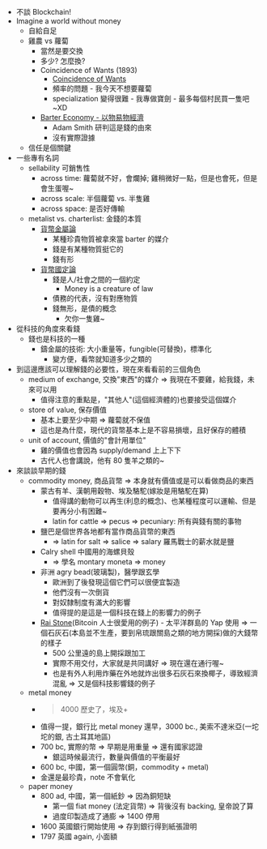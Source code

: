 - 不談 Blockchain!
- Imagine a world without money
    - 自給自足
    - 雞農 vs 蘿蔔
        - 當然是要交換
        - 多少? 怎麼換?
        - Coincidence of Wants (1893)
            - [Coincidence of Wants](https://en.wikipedia.org/wiki/Coincidence_of_wants)
            - 頻率的問題 - 我今天不想要蘿蔔
            - specialization 變得很難 - 我專做寶劍 - 最多每個村民買一隻吧~XD
        - [Barter Economy - 以物易物經濟](https://en.wikipedia.org/wiki/Barter)
            - Adam Smith 研判這是錢的由來
            - 沒有實際證據
    - 信任是個關鍵
- 一些專有名詞
    - sellability 可銷售性
        - across time: 蘿蔔就不好，會爛掉; 雞稍微好一點，但是也會死，但是會生蛋喔~
        - across scale: 半個蘿蔔 vs. 半隻雞
        - across space: 是否好傳輸
    - metalist vs. charterlist: 金錢的本質
        - [貨幣金屬論](https://en.wikipedia.org/wiki/Metallism)
            - 某種珍貴物質被拿來當 barter 的媒介
            - 錢是有某種物質挺它的
            - 錢有形
        - [貨幣國定論](https://en.wikipedia.org/wiki/Chartalism)
            - 錢是人/社會之間的一個約定
                - Money is a creature of law
            - 債務的代表，沒有對應物質
            - 錢無形，是債的概念
                - 欠你一隻雞~
- 從科技的角度來看錢
    - 錢也是科技的一種
        - 鑄金屬的技術: 大小重量等，fungible(可替換)，標準化
            - 變方便，看幣就知道多少之類的
- 到這邊應該可以理解錢的必要性，現在來看看前的三個角色
    - medium of exchange, 交換"東西"的媒介 => 我現在不要雞，給我錢，未來可以用
        - 值得注意的重點是，"其他人"(這個經濟體的)也要接受這個媒介
    - store of value, 保存價值
        - 基本上要至少中期 => 蘿蔔就不保值
        - 這也是為什麼，現代的貨幣基本上是不容易損壞，且好保存的體積
    - unit of account, 價值的"會計用單位"
        - 雞的價值也會因為 supply/demand 上上下下
        - 古代人也會講說，他有 80 隻羊之類的~
- 來談談早期的錢
    - commodity money, 商品貨幣 => 本身就有價值或是可以看做商品的東西
        - 蒙古有羊、漢朝用穀物、埃及駱駝(嫁妝是用駱駝在算)
            - 值得講的動物可以再生(利息的概念)、也某種程度可以運輸、但是要再分小有困難~
            - latin for cattle => pecus => pecuniary: 所有與錢有關的事物            
        - 鹽巴是個世界各地都有當作商品貨幣的東西 
            - => latin for salt => salice => salary 羅馬戰士的薪水就是鹽
        - Calry shell 中國用的海螺貝殼 
            - => 學名 montary moneta => money
        - 非洲 agry bead(玻璃製)，醫學跟玄學
            - 歐洲到了後發現這個它們可以很便宜製造
            - 他們沒有一次倒貨
            - 對奴隸制度有滿大的影響
            - 值得提的是這是一個科技在錢上的影響力的例子
        - [Rai Stone](https://en.wikipedia.org/wiki/Rai_stones)(Bitcoin 人士很愛用的例子) - 太平洋群島的 Yap 使用 => 一個石灰石(本島並不生產，要到帛琉跟關島之類的地方開採)做的大錢幣的樣子
            - 500 公里遠的島上開採跟加工
            - 實際不用交付，大家就是共同講好 => 現在還在通行喔~
            - 也是有外人利用炸藥在外地就炸出很多石灰石來換椰子，導致經濟混亂 => 又是個科技影響錢的例子
    - metal money
        - >4000 歷史了，埃及+
        - 值得一提，銀行比 metal money 還早，3000 bc., 美索不達米亞(一坨坨的銀, 古土耳其地區)
        - 700 bc, 實際的幣 => 早期是用重量 => 還有國家認證
            - 銀這時候最流行，數量與價值的平衡最好
        - 600 bc, 中國，第一個圓幣(銅，commodity + metal)
        - 金還是最珍貴，note 不會氧化
    - paper money
        - 800 ad, 中國，第一個紙鈔 => 因為銅短缺
            - 第一個 fiat money (法定貨幣) => 背後沒有 backing, 皇帝說了算
            - 過度印製造成了通膨 => 1400 停用
        - 1600 英國銀行開始使用 => 存到銀行得到紙張證明
        - 1797 英國 again, 小面額